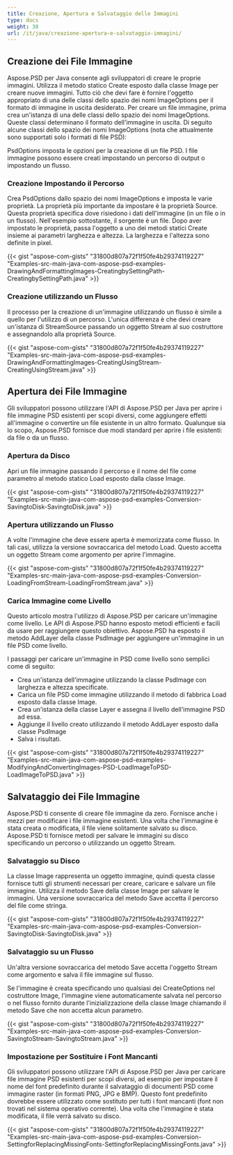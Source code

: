 ```yaml
---
title: Creazione, Apertura e Salvataggio delle Immagini
type: docs
weight: 30
url: /it/java/creazione-apertura-e-salvataggio-immagini/
---
```


## **Creazione dei File Immagine**
Aspose.PSD per Java consente agli sviluppatori di creare le proprie immagini. Utilizza il metodo statico Create esposto dalla classe Image per creare nuove immagini. Tutto ciò che devi fare è fornire l'oggetto appropriato di una delle classi dello spazio dei nomi ImageOptions per il formato di immagine in uscita desiderato. Per creare un file immagine, prima crea un'istanza di una delle classi dello spazio dei nomi ImageOptions. Queste classi determinano il formato dell'immagine in uscita. Di seguito alcune classi dello spazio dei nomi ImageOptions (nota che attualmente sono supportati solo i formati di file PSD):

PsdOptions imposta le opzioni per la creazione di un file PSD. I file immagine possono essere creati impostando un percorso di output o impostando un flusso.
### **Creazione Impostando il Percorso**
Crea PsdOptions dallo spazio dei nomi ImageOptions e imposta le varie proprietà. La proprietà più importante da impostare è la proprietà Source. Questa proprietà specifica dove risiedono i dati dell'immagine (in un file o in un flusso). Nell'esempio sottostante, il sorgente è un file. Dopo aver impostato le proprietà, passa l'oggetto a uno dei metodi statici Create insieme ai parametri larghezza e altezza. La larghezza e l'altezza sono definite in pixel.



{{< gist "aspose-com-gists" "31800d807a72f1f50fe4b29374119227" "Examples-src-main-java-com-aspose-psd-examples-DrawingAndFormattingImages-CreatingbySettingPath-CreatingbySettingPath.java" >}}
### **Creazione utilizzando un Flusso**
Il processo per la creazione di un'immagine utilizzando un flusso è simile a quello per l'utilizzo di un percorso. L'unica differenza è che devi creare un'istanza di StreamSource passando un oggetto Stream al suo costruttore e assegnandolo alla proprietà Source.



{{< gist "aspose-com-gists" "31800d807a72f1f50fe4b29374119227" "Examples-src-main-java-com-aspose-psd-examples-DrawingAndFormattingImages-CreatingUsingStream-CreatingUsingStream.java" >}}
## **Apertura dei File Immagine**
Gli sviluppatori possono utilizzare l'API di Aspose.PSD per Java per aprire i file immagine PSD esistenti per scopi diversi, come aggiungere effetti all'immagine o convertire un file esistente in un altro formato. Qualunque sia lo scopo, Aspose.PSD fornisce due modi standard per aprire i file esistenti: da file o da un flusso.
### **Apertura da Disco**
Apri un file immagine passando il percorso e il nome del file come parametro al metodo statico Load esposto dalla classe Image.



{{< gist "aspose-com-gists" "31800d807a72f1f50fe4b29374119227" "Examples-src-main-java-com-aspose-psd-examples-Conversion-SavingtoDisk-SavingtoDisk.java" >}}
### **Apertura utilizzando un Flusso**
A volte l'immagine che deve essere aperta è memorizzata come flusso. In tali casi, utilizza la versione sovraccarica del metodo Load. Questo accetta un oggetto Stream come argomento per aprire l'immagine.



{{< gist "aspose-com-gists" "31800d807a72f1f50fe4b29374119227" "Examples-src-main-java-com-aspose-psd-examples-Conversion-LoadingFromStream-LoadingFromStream.java" >}}
### **Carica Immagine come Livello**
Questo articolo mostra l'utilizzo di Aspose.PSD per caricare un'immagine come livello. Le API di Aspose.PSD hanno esposto metodi efficienti e facili da usare per raggiungere questo obiettivo. Aspose.PSD ha esposto il metodo AddLayer della classe PsdImage per aggiungere un'immagine in un file PSD come livello.

I passaggi per caricare un'immagine in PSD come livello sono semplici come di seguito:

- Crea un'istanza dell'immagine utilizzando la classe PsdImage con larghezza e altezza specificate.
- Carica un file PSD come immagine utilizzando il metodo di fabbrica Load esposto dalla classe Image.
- Crea un'istanza della classe Layer e assegna il livello dell'immagine PSD ad essa.
- Aggiunge il livello creato utilizzando il metodo AddLayer esposto dalla classe PsdImage
- Salva i risultati.



{{< gist "aspose-com-gists" "31800d807a72f1f50fe4b29374119227" "Examples-src-main-java-com-aspose-psd-examples-ModifyingAndConvertingImages-PSD-LoadImageToPSD-LoadImageToPSD.java" >}}
## **Salvataggio dei File Immagine**
Aspose.PSD ti consente di creare file immagine da zero. Fornisce anche i mezzi per modificare i file immagine esistenti. Una volta che l'immagine è stata creata o modificata, il file viene solitamente salvato su disco. Aspose.PSD ti fornisce metodi per salvare le immagini su disco specificando un percorso o utilizzando un oggetto Stream.
### **Salvataggio su Disco**
La classe Image rappresenta un oggetto immagine, quindi questa classe fornisce tutti gli strumenti necessari per creare, caricare e salvare un file immagine. Utilizza il metodo Save della classe Image per salvare le immagini. Una versione sovraccarica del metodo Save accetta il percorso del file come stringa.



{{< gist "aspose-com-gists" "31800d807a72f1f50fe4b29374119227" "Examples-src-main-java-com-aspose-psd-examples-Conversion-SavingtoDisk-SavingtoDisk.java" >}}
### **Salvataggio su un Flusso**
Un'altra versione sovraccarica del metodo Save accetta l'oggetto Stream come argomento e salva il file immagine sul flusso.

Se l'immagine è creata specificando uno qualsiasi dei CreateOptions nel costruttore Image, l'immagine viene automaticamente salvata nel percorso o nel flusso fornito durante l'inizializzazione della classe Image chiamando il metodo Save che non accetta alcun parametro.



{{< gist "aspose-com-gists" "31800d807a72f1f50fe4b29374119227" "Examples-src-main-java-com-aspose-psd-examples-Conversion-SavingtoStream-SavingtoStream.java" >}}
### **Impostazione per Sostituire i Font Mancanti**
Gli sviluppatori possono utilizzare l'API di Aspose.PSD per Java per caricare file immagine PSD esistenti per scopi diversi, ad esempio per impostare il nome del font predefinito durante il salvataggio di documenti PSD come immagine raster (in formati PNG, JPG e BMP). Questo font predefinito dovrebbe essere utilizzato come sostituto per tutti i font mancanti (font non trovati nel sistema operativo corrente). Una volta che l'immagine è stata modificata, il file verrà salvato su disco.



{{< gist "aspose-com-gists" "31800d807a72f1f50fe4b29374119227" "Examples-src-main-java-com-aspose-psd-examples-Conversion-SettingforReplacingMissingFonts-SettingforReplacingMissingFonts.java" >}}

